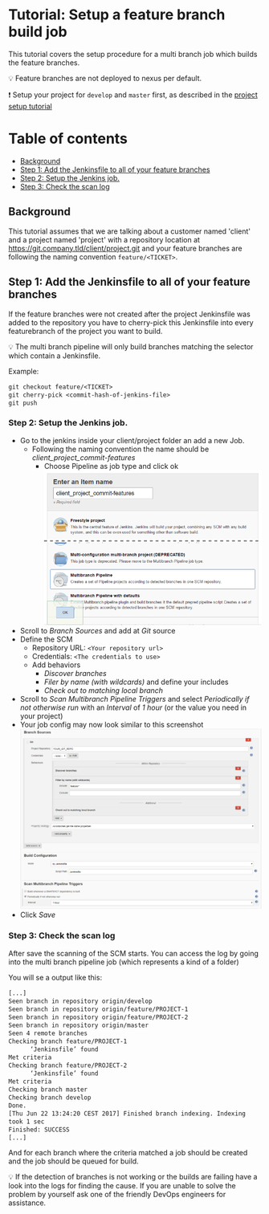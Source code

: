 # Tutorial: Setup a feature branch build job

This tutorial covers the setup procedure for a multi branch job which
builds the feature branches.

:bulb: Feature branches are not deployed to nexus per default.

:exclamation: Setup your project for `develop` and `master` first, as
described in the [project setup tutorial](../setup-project/README.md)

# Table of contents
* [Background]()
* [Step 1: Add the Jenkinsfile to all of your feature branches](#step-1-add-the-jenkinsfile-to-all-of-your-feature-branches)
* [Step 2: Setup the Jenkins job.](#step-2-setup-the-jenkins-job)
* [Step 3: Check the scan log](#step-3-check-the-scan-log)

## Background

This tutorial assumes that we are talking about a customer named
'client' and a project named 'project' with a repository location at
https://git.company.tld/client/project.git and your feature branches are
following the naming convention `feature/<TICKET>`.

## Step 1: Add the Jenkinsfile to all of your feature branches

If the feature branches were not created after the project Jenkinsfile
was added to the repository you have to cherry-pick this Jenkinsfile
into every featurebranch of the project you want to build.

:bulb: The multi branch pipeline will only build branches matching the
selector which contain a Jenkinsfile.

Example:
```git
git checkout feature/<TICKET>
git cherry-pick <commit-hash-of-jenkins-file>
git push
```

### Step 2: Setup the Jenkins job.

* Go to the jenkins inside your client/project folder an add a new Job.
  * Following the naming convention the name should be
    _client_project_commit-features_
    * Choose Pipeline as job type and click ok  
    ![feature-branch-001](assets/create-multibranch-job.png)
* Scroll to _Branch Sources_ and add at _Git_ source
* Define the SCM
    * Repository URL: `<Your repository url>`
    * Credentials: `<The credentials to use>`
  * Add behaviors
    * _Discover branches_
    * _Filer by name (with wildcards)_ and define your includes
    * _Check out to matching local branch_
* Scroll to _Scan Multibranch Pipeline Triggers_ and select
  _Periodically if not otherwise run_ with an _Interval_ of _1 hour_ (or
  the value you need in your project)
* Your job config may now look similar to this screenshot  
  ![job-definition.png](assets/job-definition.png)
* Click _Save_

### Step 3: Check the scan log

After save the scanning of the SCM starts. You can access the log by
going into the multi branch pipeline job (which represents a kind of a
folder)

You will se a output like this:
```text
[...]
Seen branch in repository origin/develop
Seen branch in repository origin/feature/PROJECT-1
Seen branch in repository origin/feature/PROJECT-2
Seen branch in repository origin/master
Seen 4 remote branches
Checking branch feature/PROJECT-1
      ‘Jenkinsfile’ found
Met criteria
Checking branch feature/PROJECT-2
      ‘Jenkinsfile’ found
Met criteria
Checking branch master
Checking branch develop
Done.
[Thu Jun 22 13:24:20 CEST 2017] Finished branch indexing. Indexing took 1 sec
Finished: SUCCESS
[...]
```

And for each branch where the criteria matched a job should be created
and the job should be queued for build.

:bulb: If the detection of branches is not working or the builds are
failing have a look into the logs for finding the cause. If you are
unable to solve the problem by yourself ask one of the friendly DevOps engineers
for assistance.



